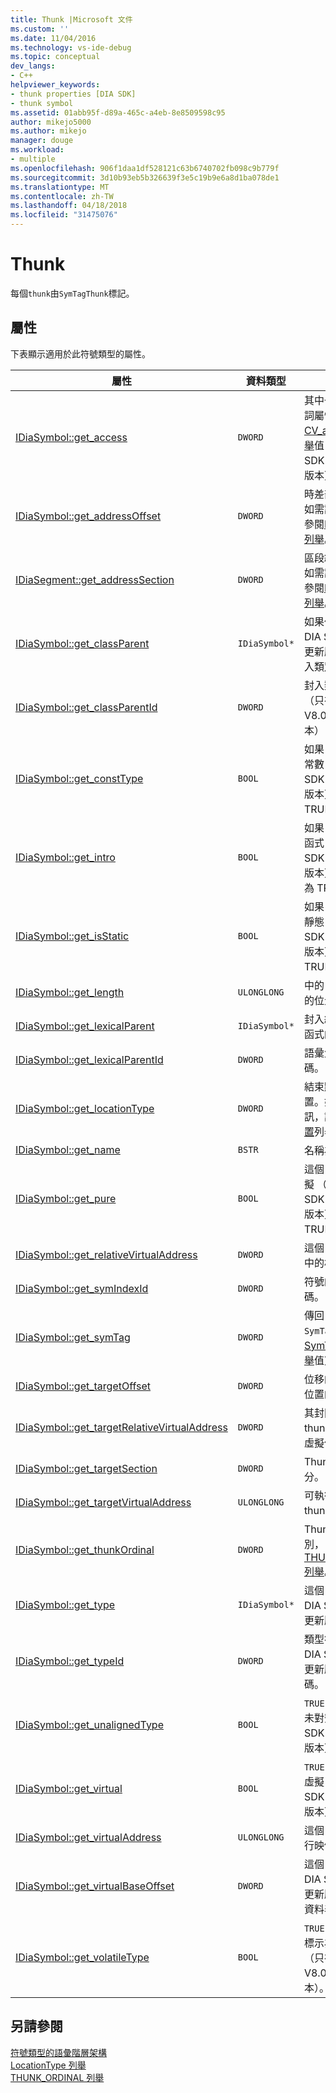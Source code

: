 ```yaml
---
title: Thunk |Microsoft 文件
ms.custom: ''
ms.date: 11/04/2016
ms.technology: vs-ide-debug
ms.topic: conceptual
dev_langs:
- C++
helpviewer_keywords:
- thunk properties [DIA SDK]
- thunk symbol
ms.assetid: 01abb95f-d89a-465c-a4eb-8e8509598c95
author: mikejo5000
ms.author: mikejo
manager: douge
ms.workload:
- multiple
ms.openlocfilehash: 906f1daa1df528121c63b6740702fb098c9b779f
ms.sourcegitcommit: 3d10b93eb5b326639f3e5c19b9e6a8d1ba078de1
ms.translationtype: MT
ms.contentlocale: zh-TW
ms.lasthandoff: 04/18/2018
ms.locfileid: "31475076"
---
```

# <a name="thunk"></a>Thunk
每個`thunk`由`SymTagThunk`標記。  
  
## <a name="properties"></a>屬性  
 下表顯示適用於此符號類型的屬性。  
  
|屬性|資料類型|描述|  
|--------------|---------------|-----------------|  
|[IDiaSymbol::get_access](../../debugger/debug-interface-access/idiasymbol-get-access.md)|`DWORD`|其中一個存取修飾詞屬性[CV_access_e 列舉](../../debugger/debug-interface-access/cv-access-e.md)值 （只在 DIA SDK V8.0 或更新版本）。|  
|[IDiaSymbol::get_addressOffset](../../debugger/debug-interface-access/idiasymbol-get-addressoffset.md)|`DWORD`|時差部分的位置。如需詳細資訊，請參閱[LocationType 列舉](../../debugger/debug-interface-access/locationtype.md)。|  
|[IDiaSegment::get_addressSection](../../debugger/debug-interface-access/idiasegment-get-addresssection.md)|`DWORD`|區段組件的位置。如需詳細資訊，請參閱[LocationType 列舉](../../debugger/debug-interface-access/locationtype.md)。|  
|[IDiaSymbol::get_classParent](../../debugger/debug-interface-access/idiasymbol-get-classparent.md)|`IDiaSymbol*`|如果任何 （只在 DIA SDK V8.0 或更新版本），則封入類別父系。|  
|[IDiaSymbol::get_classParentId](../../debugger/debug-interface-access/idiasymbol-get-classparentid.md)|`DWORD`|封入類別父符號 （只在 DIA SDK V8.0 或更新版本） 的識別碼。|  
|[IDiaSymbol::get_constType](../../debugger/debug-interface-access/idiasymbol-get-consttype.md)|`BOOL`|如果 thunk 標示為常數 （只在 DIA SDK V8.0 或更新版本），則為 TRUE。|  
|[IDiaSymbol::get_intro](../../debugger/debug-interface-access/idiasymbol-get-intro.md)|`BOOL`|如果 thunk 是虛擬函式 （僅在 DIA SDK V8.0 或更新版本） 的簡介，則為 TRUE。|  
|[IDiaSymbol::get_isStatic](../../debugger/debug-interface-access/idiasymbol-get-isstatic.md)|`BOOL`|如果 thunk 被視為靜態 （只在 DIA SDK V8.0 或更新版本），則為 TRUE。|  
|[IDiaSymbol::get_length](../../debugger/debug-interface-access/idiasymbol-get-length.md)|`ULONGLONG`|中的 thunk 程式碼的位元組數目。|  
|[IDiaSymbol::get_lexicalParent](../../debugger/debug-interface-access/idiasymbol-get-lexicalparent.md)|`IDiaSymbol*`|封入編譯、 區塊或函式的符號。|  
|[IDiaSymbol::get_lexicalParentId](../../debugger/debug-interface-access/idiasymbol-get-lexicalparentid.md)|`DWORD`|語彙父符號的識別碼。|  
|[IDiaSymbol::get_locationType](../../debugger/debug-interface-access/idiasymbol-get-locationtype.md)|`DWORD`|結束點有靜態的位置。如需詳細資訊，請參閱[符號位置](../../debugger/debug-interface-access/symbol-locations.md)列舉型別。|  
|[IDiaSymbol::get_name](../../debugger/debug-interface-access/idiasymbol-get-name.md)|`BSTR`|名稱為 thunk。|  
|[IDiaSymbol::get_pure](../../debugger/debug-interface-access/idiasymbol-get-pure.md)|`BOOL`|這個 thunk 是純虛擬 （僅在 DIA SDK V8.0 或更新版本），其值為 TRUE。|  
|[IDiaSymbol::get_relativeVirtualAddress](../../debugger/debug-interface-access/idiasymbol-get-relativevirtualaddress.md)|`DWORD`|這個 thunk 其模組中的相對位置。|  
|[IDiaSymbol::get_symIndexId](../../debugger/debug-interface-access/idiasymbol-get-symindexid.md)|`DWORD`|符號的索引識別碼。|  
|[IDiaSymbol::get_symTag](../../debugger/debug-interface-access/idiasymbol-get-symtag.md)|`DWORD`|傳回`SymTagThunk`(其中[SymTagEnum 列舉](../../debugger/debug-interface-access/symtagenum.md)值)。|  
|[IDiaSymbol::get_targetOffset](../../debugger/debug-interface-access/idiasymbol-get-targetoffset.md)|`DWORD`|位移的 thunk 目標位置的一部分。|  
|[IDiaSymbol::get_targetRelativeVirtualAddress](../../debugger/debug-interface-access/idiasymbol-get-targetrelativevirtualaddress.md)|`DWORD`|其封閉區塊中的 thunk 目標的相對虛擬位址。|  
|[IDiaSymbol::get_targetSection](../../debugger/debug-interface-access/idiasymbol-get-targetsection.md)|`DWORD`|Thunk 目標區段部分。|  
|[IDiaSymbol::get_targetVirtualAddress](../../debugger/debug-interface-access/idiasymbol-get-targetvirtualaddress.md)|`ULONGLONG`|可執行映像中的 thunk 目標位置。|  
|[IDiaSymbol::get_thunkOrdinal](../../debugger/debug-interface-access/idiasymbol-get-thunkordinal.md)|`DWORD`|Thunk 所定義的型別， [THUNK_ORDINAL 列舉](../../debugger/debug-interface-access/thunk-ordinal.md)。|  
|[IDiaSymbol::get_type](../../debugger/debug-interface-access/idiasymbol-get-type.md)|`IDiaSymbol*`|這個 thunk （只在 DIA SDK V8.0 或更新版本） 類型。|  
|[IDiaSymbol::get_typeId](../../debugger/debug-interface-access/idiasymbol-get-typeid.md)|`DWORD`|類型符號 （只在 DIA SDK V8.0 或更新版本） 的識別碼。|  
|[IDiaSymbol::get_unalignedType](../../debugger/debug-interface-access/idiasymbol-get-unalignedtype.md)|`BOOL`|`TRUE` 如果 thunk 未對齊 （只在 DIA SDK V8.0 或更新版本），|  
|[IDiaSymbol::get_virtual](../../debugger/debug-interface-access/idiasymbol-get-virtual.md)|`BOOL`|`TRUE` 如果 thunk 虛擬 （僅在 DIA SDK V8.0 或更新版本）。|  
|[IDiaSymbol::get_virtualAddress](../../debugger/debug-interface-access/idiasymbol-get-virtualaddress.md)|`ULONGLONG`|這個 thunk 內可執行映像的位置。|  
|[IDiaSymbol::get_virtualBaseOffset](../../debugger/debug-interface-access/idiasymbol-get-virtualbaseoffset.md)|`DWORD`|這個 thunk （只在 DIA SDK V8.0 或更新版本） 的虛擬資料表中的位移。|  
|[IDiaSymbol::get_volatileType](../../debugger/debug-interface-access/idiasymbol-get-volatiletype.md)|`BOOL`|`TRUE` 如果 thunk 標示為 volatile （只在 DIA SDK V8.0 或更新版本）。|  
  
## <a name="see-also"></a>另請參閱  
 [符號類型的語彙階層架構](../../debugger/debug-interface-access/lexical-hierarchy-of-symbol-types.md)   
 [LocationType 列舉](../../debugger/debug-interface-access/locationtype.md)   
 [THUNK_ORDINAL 列舉](../../debugger/debug-interface-access/thunk-ordinal.md)